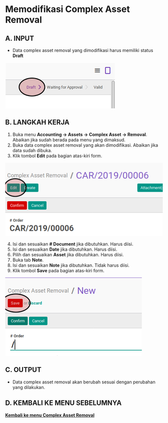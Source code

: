 # Memodifikasi Complex Asset Removal

## A. INPUT

* Data complex asset removal yang dimodifikasi harus memiliki status **Draft**

![](../../img/complex-asset-removal/status-draft.png)

## B. LANGKAH KERJA

1. Buka menu **Accounting -> Assets -> Complex Asset -> Removal**. Abaikan jika sudah berada pada menu yang dimaksud.
2. Buka data complex asset removal yang akan dimodifikasi. Abaikan jika data sudah dibuka.
3. Klik tombol **Edit** pada bagian atas-kiri form.

![](../../img/complex-asset-removal/tombol-edit.png)

4. Isi dan sesuaikan **# Document** jika dibutuhkan. Harus diisi.
5. Isi dan sesuaikan **Date** jika dibutuhkan. Harus diisi.
6. Pilih dan sesuaikan **Asset** jika dibutuhkan. Harus diisi.
7. Buka tab **Note**.
8. Isi dan sesuaikan **Note** jika dibutuhkan. Tidak harus diisi.
9. Klik tombol **Save** pada bagian atas-kiri form.

![](../../img/complex-asset-removal/tombol-simpan.png)

## C. OUTPUT

* Data complex asset removal akan berubah sesuai dengan perubahan yang dilakukan.

## D. KEMBALI KE MENU SEBELUMNYA

[**Kembali ke menu Complex Asset Removal**](./../complex-asset-removal.md)
